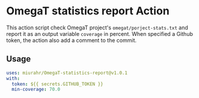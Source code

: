 # OmegaT statistics report Action

This action script check OmegaT project's `omegat/porject-stats.txt` and report it
as an output variable `coverage` in percent.
When specified a Github token, the action also add a comment to the commit.

## Usage

```yaml
uses: miurahr/OmegaT-statistics-report@v1.0.1
with:
  token: ${{ secrets.GITHUB_TOKEN }}
  min-coverage: 70.0
```
